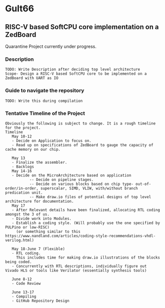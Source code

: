# Gult66

## RISC-V based SoftCPU core implementation on a ZedBoard
  Quarantine Project currently under progress.
  
### Description
    TODO: Write Description after deciding top level architecture
    Scope- Design a RISC-V based SoftCPU core to be implemented on a ZedBoard with UART as IO
### Guide to navigate the repository
    TODO: Write this during compilation
    
### Tentative Timeline of the Project
    Obviously the following is subject to change. It is a rough timeline for the project.
    Timeline
       May 10-12
       - Decide on Application to focus on. 
       - Read up on specifications of ZedBoard to gauge the capacity of cache memory on our chip.

       May 13
       - Finalize the assembler.
       - Backlogs
       May 14-16
       - Decide on the MicroArchitecture based on application 
               -- Decide on pipeline stages.
               -- Decide on various blocks based on chip type- out-of-order/in-order, superscalar, SIMD, VLIW, with/without branch predication unit.
               -- Make draw.io files of potential designs of top level architecture for documentation.
       May 17
       - After Relevant details have been finalized, allocating RTL coding amongst the 3 of us.
       - Divide work into Modules.
       - Establish a coding style. (Will probably use the one specified by PULPino or low-RISC) 
         (or something similar to this https://www.nandland.com/articles/coding-style-recommendations-vhdl-verilog.html)

       May 18-June 7 (Flexible)
       - RTL coding.
         This includes time for making draw.io illustrations of the blocks being coded.
       - Concurrently with RTL descriptions, individually figure out Vivado HLS or tools like Verilator (essentially synthesis tools)

       June 8-12
       - Code Review

       June 13-17
       - Compiling
       - GitHub Repository Design
